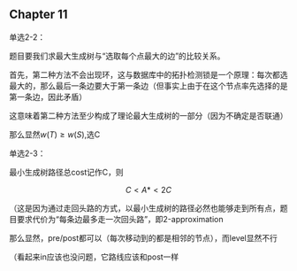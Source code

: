 ## Chapter 11

单选2-2：

题目要我们求最大生成树与“选取每个点最大的边”的比较关系。

首先，第二种方法不会出现环，这与数据库中的拓扑检测锁是一个原理：每次都选最大的，那么最后一条边要大于第一条边（但事实上由于在这个节点率先选择的是第一条边，因此矛盾）

这意味着第二种方法至少构成了理论最大生成树的一部分（因为不确定是否联通）

那么显然$w(T) \geq w(S)$,选C


单选2-3：

最小生成树路径总cost记作C，则

$$C < A* < 2C$$

（这是因为通过走回头路的方式，以最小生成树的路径必然也能够走到所有点，题目要求代价为“每条边最多走一次回头路”，即2-approximation

那么显然，pre/post都可以（每次移动到的都是相邻的节点），而level显然不行

（看起来in应该也没问题，它路线应该和post一样
